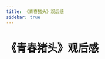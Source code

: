 ```yaml
---
title: 《青春猪头》观后感
sidebar: true
---
```


# 《青春猪头》观后感

<ClientOnly>
<title-pv/>
</ClientOnly>


<ClientOnly>
  <leave/>
</ClientOnly/>